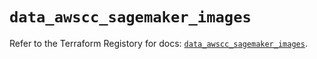 # `data_awscc_sagemaker_images`

Refer to the Terraform Registory for docs: [`data_awscc_sagemaker_images`](https://registry.terraform.io/providers/hashicorp/awscc/0.70.0/docs/data-sources/sagemaker_images).

